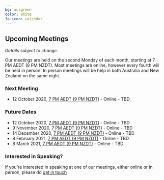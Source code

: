 ```yaml
---
bg: ausgreen
color: white
fa-icon: calendar
---
```


## Upcoming Meetings

_Details subject to change._

Our meetings are held on the second Monday of each month, starting at 7 PM AEDT (9 PM NZDT). Most meetings are online, however every fourth will be held in person. In person meetings will be help in both Australia and New Zealand on the same night.

### Next Meeting

* 12 October 2020, [7 PM AEDT (9 PM NZDT)](https://everytimezone.com/s/e101b7ca) - Online - TBD

### Future Dates

* 12 October 2020, [7 PM AEDT (9 PM NZDT)](https://everytimezone.com/s/e101b7ca) - Online - TBD
* 9 November 2020, [7 PM AEDT (9 PM NZDT)](https://everytimezone.com/s/f4c0840d) - Online - TBD
* 14 December 2020, [7 PM AEDT (9 PM NZDT)](https://everytimezone.com/s/f4c0840d) - Online - TBD
* 8 February 2021, [7 PM AEDT (9 PM NZDT)](https://everytimezone.com/s/731d4af7) - Online - TBD
* 8 March 2021, [7 PM AEDT (9 PM NZDT)](https://everytimezone.com/s/045bc4f5) - Online - TBD

### Interested in Speaking?

If you're interested in speaking at one of our meetings, either online or in person, please do [get in touch](https://anzpsug.github.io/#contact)
